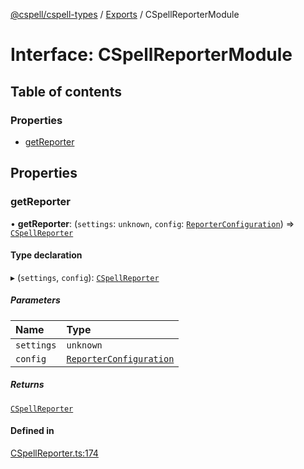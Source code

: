 [@cspell/cspell-types](../README.md) / [Exports](../modules.md) / CSpellReporterModule

# Interface: CSpellReporterModule

## Table of contents

### Properties

- [getReporter](CSpellReporterModule.md#getreporter)

## Properties

### getReporter

• **getReporter**: (`settings`: `unknown`, `config`: [`ReporterConfiguration`](ReporterConfiguration.md)) => [`CSpellReporter`](CSpellReporter.md)

#### Type declaration

▸ (`settings`, `config`): [`CSpellReporter`](CSpellReporter.md)

##### Parameters

| Name | Type |
| :------ | :------ |
| `settings` | `unknown` |
| `config` | [`ReporterConfiguration`](ReporterConfiguration.md) |

##### Returns

[`CSpellReporter`](CSpellReporter.md)

#### Defined in

[CSpellReporter.ts:174](https://github.com/streetsidesoftware/cspell/blob/c69f8c4/packages/cspell-types/src/CSpellReporter.ts#L174)
